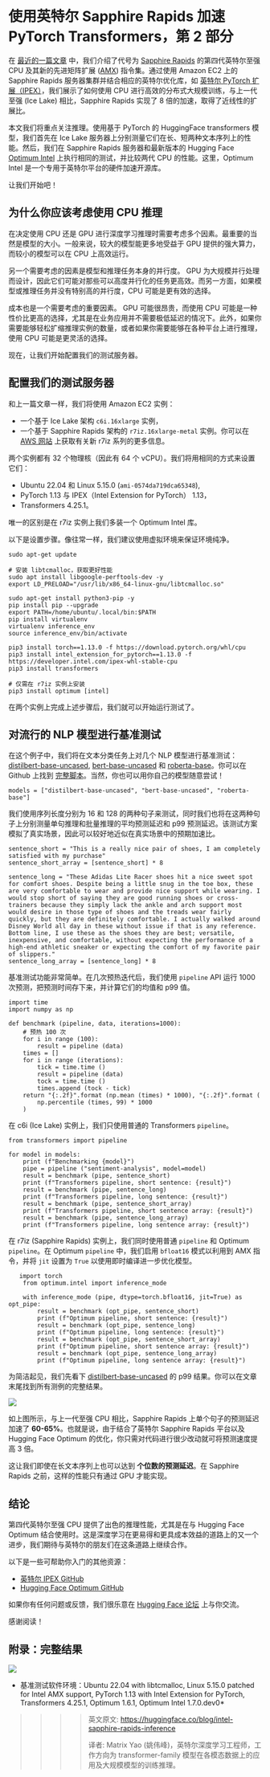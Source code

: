 # 使用英特尔 Sapphire Rapids 加速 PyTorch Transformers，第 2 部分

在 [最近的一篇文章](https://huggingface.co/blog/intel-sapphire-rapids) 中，我们介绍了代号为 [Sapphire Rapids](https://en.wikipedia.org/wiki/Sapphire_Rapids) 的第四代英特尔至强 CPU 及其新的先进矩阵扩展 ([AMX](https://en.wikipedia.org/wiki/Advanced_Matrix_Extensions)) 指令集。通过使用 Amazon EC2 上的 Sapphire Rapids 服务器集群并结合相应的英特尔优化库，如 [英特尔 PyTorch 扩展（IPEX）](https://github.com/intel/intel-extension-for-pytorch)，我们展示了如何使用 CPU 进行高效的分布式大规模训练，与上一代至强 (Ice Lake) 相比，Sapphire Rapids 实现了 8 倍的加速，取得了近线性的扩展比。

本文我们将重点关注推理。使用基于 PyTorch 的 HuggingFace transformers 模型，我们首先在 Ice Lake 服务器上分别测量它们在长、短两种文本序列上的性能。然后，我们在 Sapphire Rapids 服务器和最新版本的 Hugging Face [Optimum Intel](https://github.com/huggingface/optimum-intel) 上执行相同的测试，并比较两代 CPU 的性能。这里，Optimum Intel 是一个专用于英特尔平台的硬件加速开源库。

让我们开始吧！


## 为什么你应该考虑使用 CPU 推理

在决定使用 CPU 还是 GPU 进行深度学习推理时需要考虑多个因素。最重要的当然是模型的大小。一般来说，较大的模型能更多地受益于 GPU 提供的强大算力，而较小的模型可以在 CPU 上高效运行。

另一个需要考虑的因素是模型和推理任务本身的并行度。 GPU 为大规模并行处理而设计，因此它们可能对那些可以高度并行化的任务更高效。而另一方面，如果模型或推理任务并没有特别高的并行度，CPU 可能是更有效的选择。

成本也是一个需要考虑的重要因素。 GPU 可能很昂贵，而使用 CPU 可能是一种性价比更高的选择，尤其是在业务应用并不需要极低延迟的情况下。此外，如果你需要能够轻松扩缩推理实例的数量，或者如果你需要能够在各种平台上进行推理，使用 CPU 可能是更灵活的选择。

现在，让我们开始配置我们的测试服务器。

## 配置我们的测试服务器
和上一篇文章一样，我们将使用 Amazon EC2 实例：

* 一个基于 Ice Lake 架构 `c6i.16xlarge` 实例，
* 一个基于 Sapphire Rapids 架构的 `r7iz.16xlarge-metal` 实例。你可以在 [AWS 网站](https://aws.amazon.com/ec2/instance-types/r7iz/) 上获取有关新 r7iz 系列的更多信息。

两个实例都有 32 个物理核（因此有 64 个 vCPU）。我们将用相同的方式来设置它们：

* Ubuntu 22.04 和 Linux 5.15.0 (`ami-0574da719dca65348`),
* PyTorch 1.13 与 IPEX（Intel Extension for PyTorch） 1.13，
* Transformers 4.25.1。

唯一的区别是在 r7iz 实例上我们多装一个 Optimum Intel 库。

以下是设置步骤。像往常一样，我们建议使用虚拟环境来保证环境纯净。

```
sudo apt-get update

# 安装 libtcmalloc，获取更好性能
sudo apt install libgoogle-perftools-dev -y
export LD_PRELOAD="/usr/lib/x86_64-linux-gnu/libtcmalloc.so"

sudo apt-get install python3-pip -y
pip install pip --upgrade
export PATH=/home/ubuntu/.local/bin:$PATH
pip install virtualenv
virtualenv inference_env
source inference_env/bin/activate

pip3 install torch==1.13.0 -f https://download.pytorch.org/whl/cpu
pip3 install intel_extension_for_pytorch==1.13.0 -f https://developer.intel.com/ipex-whl-stable-cpu
pip3 install transformers

# 仅需在 r7iz 实例上安装
pip3 install optimum [intel]
```

在两个实例上完成上述步骤后，我们就可以开始运行测试了。

## 对流行的 NLP 模型进行基准测试

在这个例子中，我们将在文本分类任务上对几个 NLP 模型进行基准测试：[distilbert-base-uncased](https://huggingface.co/distilbert-base-uncased), [bert-base-uncased]( https://huggingface.co/bert-base-uncased) 和 [roberta-base](https://huggingface.co/roberta-base)。你可以在 Github 上找到 [完整脚本](https://gist.github.com/juliensimon/7ae1c8d12e8a27516e1392a3c73ac1cc)。当然，你也可以用你自己的模型随意尝试！

```
models = ["distilbert-base-uncased", "bert-base-uncased", "roberta-base"]
```

我们使用序列长度分别为 16 和 128 的两种句子来测试，同时我们也将在这两种句子上分别测量单句推理和批量推理的平均预测延迟和 p99 预测延迟。该测试方案模拟了真实场景，因此可以较好地近似在真实场景中的预期加速比。


```
sentence_short = "This is a really nice pair of shoes, I am completely satisfied with my purchase"
sentence_short_array = [sentence_short] * 8

sentence_long = "These Adidas Lite Racer shoes hit a nice sweet spot for comfort shoes. Despite being a little snug in the toe box, these are very comfortable to wear and provide nice support while wearing. I would stop short of saying they are good running shoes or cross-trainers because they simply lack the ankle and arch support most would desire in those type of shoes and the treads wear fairly quickly, but they are definitely comfortable. I actually walked around Disney World all day in these without issue if that is any reference. Bottom line, I use these as the shoes they are best; versatile, inexpensive, and comfortable, without expecting the performance of a high-end athletic sneaker or expecting the comfort of my favorite pair of slippers."
sentence_long_array = [sentence_long] * 8
```

基准测试功能非常简单。在几次预热迭代后，我们使用 `pipeline` API 运行 1000 次预测，把预测时间存下来，并计算它们的均值和 p99 值。

```
import time
import numpy as np

def benchmark (pipeline, data, iterations=1000):
    # 预热 100 次
    for i in range (100):
        result = pipeline (data)
    times = []
    for i in range (iterations):
        tick = time.time ()
        result = pipeline (data)
        tock = time.time ()
        times.append (tock - tick)
    return "{:.2f}".format (np.mean (times) * 1000), "{:.2f}".format (
        np.percentile (times, 99) * 1000
    )
```

在 c6i (Ice Lake) 实例上，我们只使用普通的 Transformers `pipeline`。

```
from transformers import pipeline

for model in models:
    print (f"Benchmarking {model}")
    pipe = pipeline ("sentiment-analysis", model=model)
    result = benchmark (pipe, sentence_short)
    print (f"Transformers pipeline, short sentence: {result}")
    result = benchmark (pipe, sentence_long)
    print (f"Transformers pipeline, long sentence: {result}")
    result = benchmark (pipe, sentence_short_array)
    print (f"Transformers pipeline, short sentence array: {result}")
    result = benchmark (pipe, sentence_long_array)
    print (f"Transformers pipeline, long sentence array: {result}")
```

在 r7iz (Sapphire Rapids) 实例上，我们同时使用普通 `pipeline` 和 Optimum `pipeline`。在 Optimum `pipeline` 中，我们启用 `bfloat16` 模式以利用到 AMX 指令，并将 `jit` 设置为 `True` 以使用即时编译进一步优化模型。


```
   import torch
	from optimum.intel import inference_mode
	
	with inference_mode (pipe, dtype=torch.bfloat16, jit=True) as opt_pipe:
	    result = benchmark (opt_pipe, sentence_short)
	    print (f"Optimum pipeline, short sentence: {result}")
	    result = benchmark (opt_pipe, sentence_long)
	    print (f"Optimum pipeline, long sentence: {result}")
	    result = benchmark (opt_pipe, sentence_short_array)
	    print (f"Optimum pipeline, short sentence array: {result}")
	    result = benchmark (opt_pipe, sentence_long_array)
	    print (f"Optimum pipeline, long sentence array: {result}")
```

为简洁起见，我们先看下 [distilbert-base-uncased](https://huggingface.co/distilbert-base-uncased) 的 p99 结果。你可以在文章末尾找到所有测例的完整结果。

<kbd>
  <img src="assets/129_intel_sapphire_rapids_inference/01.png">
</kbd>

如上图所示，与上一代至强 CPU 相比，Sapphire Rapids 上单个句子的预测延迟加速了 **60-65%**。也就是说，由于结合了英特尔 Sapphire Rapids 平台以及 Hugging Face Optimum 的优化，你只需对代码进行很少改动就可将预测速度提高 3 倍。

这让我们即使在长文本序列上也可以达到 **个位数的预测延迟**。在 Sapphire Rapids 之前，这样的性能只有通过 GPU 才能实现。

## 结论

第四代英特尔至强 CPU 提供了出色的推理性能，尤其是在与 Hugging Face Optimum 结合使用时。这是深度学习在更易得和更具成本效益的道路上的又一个进步，我们期待与英特尔的朋友们在这条道路上继续合作。

以下是一些可帮助你入门的其他资源：

* [英特尔 IPEX GitHub](https://github.com/intel/intel-extension-for-pytorch)
* [Hugging Face Optimum GitHub](https://github.com/huggingface/optimum)


如果你有任何问题或反馈，我们很乐意在 [Hugging Face 论坛](https://discuss.huggingface.co/) 上与你交流。

感谢阅读！


## 附录：完整结果

<kbd>
  <img src="assets/129_intel_sapphire_rapids_inference/02.png">
</kbd>

* 基准测试软件环境：Ubuntu 22.04 with libtcmalloc, Linux 5.15.0 patched for Intel AMX support, PyTorch 1.13 with Intel Extension for PyTorch, Transformers 4.25.1, Optimum 1.6.1, Optimum Intel 1.7.0.dev0*

>>>> 英文原文: <url> https://huggingface.co/blog/intel-sapphire-rapids-inference </url>
>>>>
>>>> 译者: Matrix Yao (姚伟峰)，英特尔深度学习工程师，工作方向为 transformer-family 模型在各模态数据上的应用及大规模模型的训练推理。